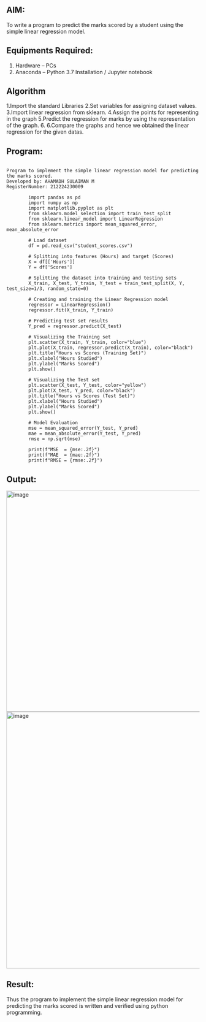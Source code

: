 ## AIM:
To write a program to predict the marks scored by a student using the simple linear regression model.

## Equipments Required:
1. Hardware – PCs
2. Anaconda – Python 3.7 Installation / Jupyter notebook

## Algorithm
1.Import the standard Libraries
2.Set variables for assigning dataset values.
3.Import linear regression from sklearn.
4.Assign the points for representing in the graph
5.Predict the regression for marks by using the representation of the graph.
6.  6.Compare the graphs and hence we obtained the linear regression for the given datas.

## Program:
```

Program to implement the simple linear regression model for predicting the marks scored.
Developed by: AHAMADH SULAIMAN M
RegisterNumber: 212224230009

        import pandas as pd
        import numpy as np
        import matplotlib.pyplot as plt
        from sklearn.model_selection import train_test_split
        from sklearn.linear_model import LinearRegression
        from sklearn.metrics import mean_squared_error, mean_absolute_error
        
        # Load dataset
        df = pd.read_csv("student_scores.csv")
        
        # Splitting into features (Hours) and target (Scores)
        X = df[['Hours']]
        Y = df['Scores']
        
        # Splitting the dataset into training and testing sets
        X_train, X_test, Y_train, Y_test = train_test_split(X, Y, test_size=1/3, random_state=0)
        
        # Creating and training the Linear Regression model
        regressor = LinearRegression()
        regressor.fit(X_train, Y_train)
        
        # Predicting test set results
        Y_pred = regressor.predict(X_test)
        
        # Visualizing the Training set
        plt.scatter(X_train, Y_train, color="blue")
        plt.plot(X_train, regressor.predict(X_train), color="black")
        plt.title("Hours vs Scores (Training Set)")
        plt.xlabel("Hours Studied")
        plt.ylabel("Marks Scored")
        plt.show()
        
        # Visualizing the Test set
        plt.scatter(X_test, Y_test, color="yellow")
        plt.plot(X_test, Y_pred, color="black")
        plt.title("Hours vs Scores (Test Set)")
        plt.xlabel("Hours Studied")
        plt.ylabel("Marks Scored")
        plt.show()
        
        # Model Evaluation
        mse = mean_squared_error(Y_test, Y_pred)
        mae = mean_absolute_error(Y_test, Y_pred)
        rmse = np.sqrt(mse)
        
        print(f"MSE  = {mse:.2f}")
        print(f"MAE  = {mae:.2f}")
        print(f"RMSE = {rmse:.2f}")

```

## Output:

<img width="836" height="577" alt="image" src="https://github.com/user-attachments/assets/67a0b9c5-44cc-4638-b239-3f09376c762b" />

<img width="842" height="670" alt="image" src="https://github.com/user-attachments/assets/89eb6fc1-8654-4fde-9695-25820161fc1c" />


## Result:
Thus the program to implement the simple linear regression model for predicting the marks scored is written and verified using python programming.

